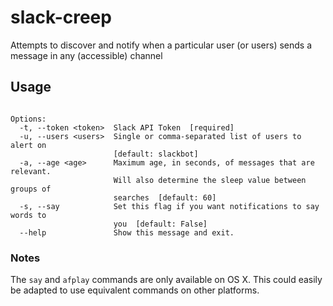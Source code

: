 # slack-creep
Attempts to discover and notify when a particular user (or users) sends
a message in any (accessible) channel

## Usage
```Usage: slack-creep.py [OPTIONS]

Options:
  -t, --token <token>  Slack API Token  [required]
  -u, --users <users>  Single or comma-separated list of users to alert on
                       [default: slackbot]
  -a, --age <age>      Maximum age, in seconds, of messages that are relevant.
                       Will also determine the sleep value between groups of
                       searches  [default: 60]
  -s, --say            Set this flag if you want notifications to say words to
                       you  [default: False]
  --help               Show this message and exit.
  ```

### Notes
The `say` and `afplay` commands are only available on OS X. This could easily
be adapted to use equivalent commands on other platforms.